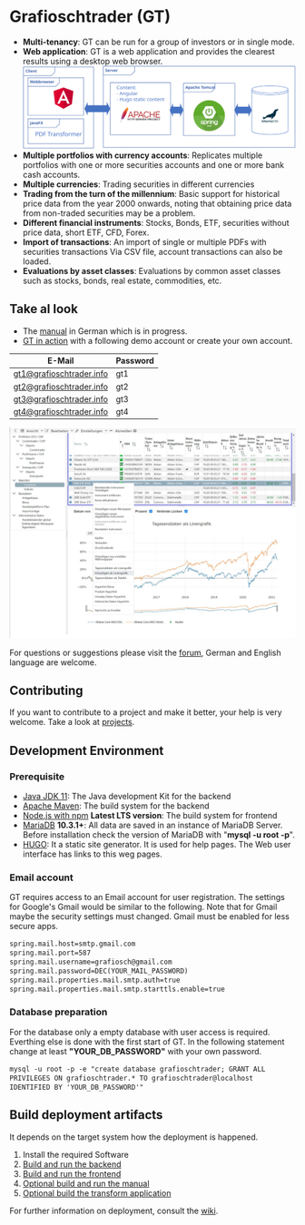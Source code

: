 # Grafioschtrader (GT)
+ **Multi-tenancy**: GT can be run for a group of investors or in single mode.
+ **Web application**: GT is a web application and provides the clearest results using a desktop web browser.
![Architektur](manual/content/Komponenten.svg)
+ **Multiple portfolios with currency accounts**: Replicates multiple portfolios with one or more securities accounts and one or more bank cash accounts.
+ **Multiple currencies**: Trading securities in different currencies
+ **Trading from the turn of the millennium**: Basic support for historical price data from the year 2000 onwards, noting that obtaining price data from non-traded securities may be a problem.
+ **Different financial instruments**: Stocks, Bonds, ETF, securities without price data, short ETF, CFD, Forex.
+ **Import of transactions**: An import of single or multiple PDFs with securities transactions Via CSV file, account transactions can also be loaded.
+ **Evaluations by asset classes**: Evaluations by common asset classes such as stocks, bonds, real estate, commodities, etc.
## Take al look
* The [manual](//hugograf.github.io/grafioschtrader/de/intro/) in German which is in progress.
* [GT in action](//www.grafioschtrader.info/grafioschtrader) with a following demo account or create your own account.

| E-Mail  | Password |
| ------------- | ------------- |
| gt1@grafioschtrader.info  | gt1  |
| gt2@grafioschtrader.info  | gt2  |
| gt3@grafioschtrader.info  | gt3  |
| gt4@grafioschtrader.info  | gt4  |

![Architektur](manual/content/watchlist_chart.jpg)

For questions or suggestions please visit the [forum](//www.grafioschtrader.info/forums/), German and English language are welcome.
## Contributing ##
If you want to contribute to a project and make it better, your help is very welcome. Take a look at [projects](//github.com/hugograf/grafioschtrader/projects/1). 

## Development Environment
### Prerequisite
* [Java JDK 11](https://jdk.java.net/java-se-ri/11): The Java development Kit for the backend
* [Apache Maven](https://maven.apache.org/): The build system for the backend
* [Node.js with npm](https://nodejs.org/en/) **Latest LTS version**: The build system for frontend
* [MariaDB](https://mariadb.org/) **10.3.1+**: All data are saved in an instance of MariaDB Server. Before installation check the version of MariaDB with "**mysql -u root -p**".
* [HUGO](https://gohugo.io/): It a static site generator. It is used for help pages. The Web user interface has links to this weg pages.
### Email account
GT requires access to an Email account for user registration. The settings for Google's Gmail would be similar to the following. Note that for Gmail maybe the security settings must changed. Gmail must be enabled for less secure apps.
```
spring.mail.host=smtp.gmail.com
spring.mail.port=587
spring.mail.username=grafiosch@gmail.com
spring.mail.password=DEC(YOUR_MAIL_PASSWORD)
spring.mail.properties.mail.smtp.auth=true
spring.mail.properties.mail.smtp.starttls.enable=true
```
### Database preparation
For the database only a empty database with user access is required. Everthing else is done with the first start of GT. In the following statement change at least **"YOUR_DB_PASSWORD"** with your own password.
```
mysql -u root -p -e "create database grafioschtrader; GRANT ALL PRIVILEGES ON grafioschtrader.* TO grafioschtrader@localhost IDENTIFIED BY 'YOUR_DB_PASSWORD'"
```
## Build deployment artifacts
It depends on the target system how the deployment is happened.
1. Install the required Software
2. [Build and run the backend](backend/README.md)
3. [Build and run the frontend](frontend/README.md)
4. [Optional build and run the manual](manual/README.md)
5. [Optional build the transform application](transform/README.md)

For further information on deployment, consult the [wiki](//github.com/hugograf/grafioschtrader/wiki).
